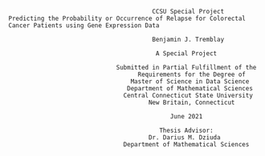                                             CCSU Special Project 
    Predicting the Probability or Occurrence of Relapse for Colorectal Cancer Patients using Gene Expression Data

                                            Benjamin J. Tremblay

                                             A Special Project

                                  Submitted in Partial Fulfillment of the
                                        Requirements for the Degree of
                                      Master of Science in Data Science
                                     Department of Mathematical Sciences
                                    Central Connecticut State University
                                           New Britain, Connecticut

                                                 June 2021

                                              Thesis Advisor:
                                           Dr. Darius M. Dziuda
                                    Department of Mathematical Sciences
